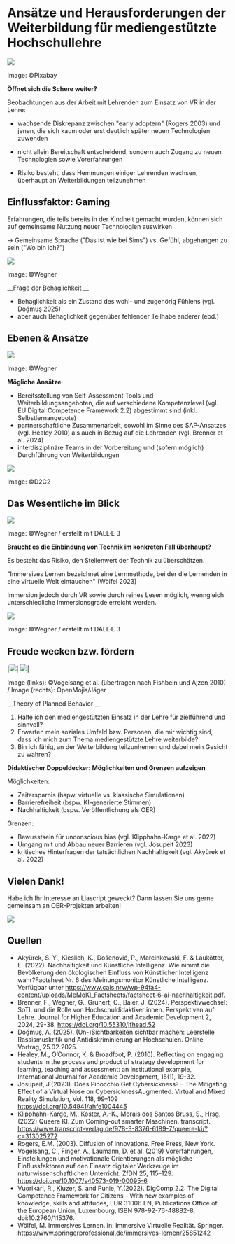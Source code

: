 # Ansätze und Herausforderungen der Weiterbildung für mediengestützte Hochschullehre
![](https://images.pexels.com/photos/236118/pexels-photo-236118.jpeg?auto=compress&cs=tinysrgb&w=800)

Image: ©Pixabay

__Öffnet sich die Schere weiter?__

Beobachtungen aus der Arbeit mit Lehrenden zum Einsatz von VR in der Lehre:

* wachsende Diskrepanz zwischen "early adoptern" (Rogers 2003) und jenen, die sich kaum oder erst deutlich später neuen Technologien zuwenden

* nicht allein Bereitschaft entscheidend, sondern auch Zugang zu neuen Technologien sowie Vorerfahrungen

* Risiko besteht, dass Hemmungen einiger Lehrenden wachsen, überhaupt an Weiterbildungen teilzunehmen

## Einflussfaktor: Gaming

Erfahrungen, die teils bereits in der Kindheit gemacht wurden, können sich auf gemeinsame Nutzung neuer Technologien auswirken

-> Gemeinsame Sprache ("Das ist wie bei Sims") vs. Gefühl, abgehangen zu sein ("Wo bin ich?")

![](https://tu-dresden.de/zill/ressourcen/bilder/copy_of_d2c2/tricat/@@images/eb018914-e11c-4fb8-a2f0-22735d8fac9e.png)

Image: ©Wegner 

__Frage der Behaglichkeit __ 

* Behaglichkeit als ein Zustand des wohl- und zugehörig Fühlens (vgl. Doğmuş 2025)
* aber auch Behaglichkeit gegenüber fehlender Teilhabe anderer (ebd.)

## Ebenen & Ansätze

![](https://tu-dresden.de/zill/ressourcen/bilder/copy_of_d2c2/ebenen-1/@@images/bc62e7a7-7e62-4e1f-9c6c-89bd0497edb1.png)

Image: ©Wegner 

__Mögliche Ansätze__

* Bereitsstellung von Self-Assessment Tools und Weiterbildungsangeboten, die auf verschiedene Kompetenzlevel (vgl. EU Digital Competence Framework 2.2) abgestimmt sind (inkl. Selbstlernangebote)
* partnerschaftliche Zusammenarbeit, sowohl im Sinne des SAP-Ansatzes (vgl. Healey 2010) als auch in Bezug auf die Lehrenden (vgl. Brenner et al. 2024)
* interdisziplinäre Teams in der Vorbereitung und (sofern möglich) Durchführung von Weiterbildungen

![](https://tu-dresden.de/zill/ressourcen/bilder/copy_of_d2c2/kompetenzlevel-1/@@images/8453e86f-9bf4-4ff1-a40b-2ba59f15b44a.png)

Image: ©D2C2

## Das Wesentliche im Blick

![](https://tu-dresden.de/zill/ressourcen/bilder/copy_of_d2c2/didaktik_vor_technik/@@images/2237e707-c256-413e-ae8e-ed82ea48fa37.png)

Image: ©Wegner / erstellt mit DALL·E 3

__Braucht es die Einbindung von Technik im konkreten Fall überhaupt?__

Es besteht das Risiko, den Stellenwert der Technik zu überschätzen.

"Immersives Lernen bezeichnet eine Lernmethode, bei der die Lernenden in eine virtuelle Welt eintauchen" (Wölfel 2023)

Immersion jedoch durch VR sowie durch reines Lesen möglich, wenngleich unterschiedliche Immersionsgrade erreicht werden.

![](https://tu-dresden.de/zill/ressourcen/bilder/copy_of_d2c2/immersives_lernen/@@images/100067b5-bbda-494a-a83b-d237fee7e514.png)

Image: ©Wegner / erstellt mit DALL·E 3

## Freude wecken bzw. fördern

|![](https://media.springernature.com/full/springer-static/image/art%3A10.1007%2Fs40573-019-00095-6/MediaObjects/40573_2019_95_Fig1_HTML.png)| ![](https://openmoji.org/data/black/svg/1F642.svg)|

Image (links): ©Vogelsang et al. (übertragen nach Fishbein und Ajzen 2010) / Image (rechts): OpenMojis/Jäger

__Theory of Planned Behavior __

1. Halte ich den mediengestützten Einsatz in der Lehre für zielführend und sinnvoll?
2. Erwarten mein soziales Umfeld bzw. Personen, die mir wichtig sind, dass ich mich zum Thema mediengestützte Lehre weiterbilde?
3. Bin ich fähig, an der Weiterbildung teilzunhemen und dabei mein Gesicht zu wahren?

__Didaktischer Doppeldecker: Möglichkeiten und Grenzen aufzeigen__

Möglichkeiten:

* Zeitersparnis (bspw. virtuelle vs. klassische Simulationen)
* Barrierefreiheit (bspw. KI-generierte Stimmen)
* Nachhaltigkeit (bspw. Veröffentlichung als OER)

Grenzen:

* Bewusstsein für unconscious bias (vgl. Klipphahn-Karge et al. 2022)
* Umgang mit und Abbau neuer Barrieren (vgl. Josupeit 2023)
* kritisches Hinterfragen der tatsächlichen Nachhaltigkeit (vgl. Akyürek et al. 2022)

## Vielen Dank!

Habe ich Ihr Interesse an Liascript geweckt? Dann lassen Sie uns gerne gemeinsam an OER-Projekten arbeiten!

![](https://tu-dresden.de/zill/ressourcen/bilder/copy_of_d2c2/liacript_screenshot/@@images/8db973d5-fda4-41d0-91fa-17a942aaefa3.png)

## Quellen

* Akyürek, S. Y., Kieslich, K., Došenović, P., Marcinkowski, F. & Laukötter, E. (2022). Nachhaltigkeit und Künstliche Intelligenz. Wie nimmt die Bevölkerung den ökologischen Einfluss von Künstlicher Intelligenz wahr?Factsheet Nr. 6 des Meinungsmonitor Künstliche Intelligenz. Verfügbar unter https://www.cais.nrw/wp-94fa4-content/uploads/MeMoKI_Factsheets/factsheet-6-ai-nachhaltigkeit.pdf.
* Brenner, F., Wegner, G., Grunert, C., Baier, J. (2024). Perspektivwechsel: SoTL und die Rolle von Hochschuldidaktiker:innen. Perspektiven auf Lehre. Journal for Higher Education and Academic Development 2, 2024, 29-38. https://doi.org/10.55310/jfhead.52
* Doğmuş, A. (2025). (Un-)Sichtbarkeiten sichtbar machen: Leerstelle Rassismuskritik und Antidiskriminierung an Hochschulen. Online-Vortrag, 25.02.2025. 
* Healey, M., O’Connor, K. & Broadfoot, P. (2010). Reflecting on engaging students in the process and product of strategy development for learning, teaching and assessment: an institutional example, International Journal for Academic Development, 15(1), 19-32. 
* Josupeit, J.(2023). Does Pinocchio Get Cybersickness? – The Mitigating Effect of a Virtual Nose on CybersicknessAugmented. Virtual and Mixed Reality Simulation, Vol. 118, 99–109 https://doi.org/10.54941/ahfe1004445
* Klipphahn-Karge, M., Koster, A.-K., Morais dos Santos Bruss, S., Hrsg. (2022) Queere KI. Zum Coming-out smarter Maschinen. transcript. https://www.transcript-verlag.de/978-3-8376-6189-7/queere-ki/?c=313025272
* Rogers, E.M. (2003). Diffusion of Innovations. Free Press, New York. 
* Vogelsang, C., Finger, A., Laumann, D. et al. (2019) Vorerfahrungen, Einstellungen und motivationale Orientierungen als mögliche Einflussfaktoren auf den Einsatz digitaler Werkzeuge im naturwissenschaftlichen Unterricht. ZfDN 25, 115–129. https://doi.org/10.1007/s40573-019-00095-6
* Vuorikari, R., Kluzer, S. and Punie, Y.(2022). DigComp 2.2: The Digital Competence Framework for Citizens - With new examples of knowledge, skills and attitudes, EUR 31006 EN, Publications Office of the European Union, Luxembourg, ISBN 978-92-76-48882-8, doi:10.2760/115376.
* Wölfel, M. Immersives Lernen. In: Immersive Virtuelle Realität. Springer. https://www.springerprofessional.de/immersives-lernen/25851242
